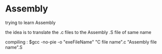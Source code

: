 # Assembly
trying to learn Assembly

the idea is to translate the .c files to the Assembly .S file of same name

compiling : $gcc -no-pie -o  "exeFileName" "C file name".c "Assembly file name".S
